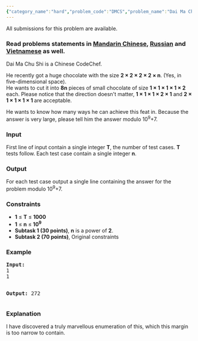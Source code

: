 ```yaml
---
{"category_name":"hard","problem_code":"DMCS","problem_name":"Dai Ma Chu Shi","languages_supported":{"0":"ADA","1":"ASM","2":"BASH","3":"BF","4":"C","5":"C99 strict","6":"CAML","7":"CLOJ","8":"CLPS","9":"CPP 4.3.2","10":"CPP 4.9.2","11":"CPP14","12":"CS2","13":"D","14":"ERL","15":"FORT","16":"FS","17":"GO","18":"HASK","19":"ICK","20":"ICON","21":"JAVA","22":"JS","23":"LISP clisp","24":"LISP sbcl","25":"LUA","26":"NEM","27":"NICE","28":"NODEJS","29":"PAS fpc","30":"PAS gpc","31":"PERL","32":"PERL6","33":"PHP","34":"PIKE","35":"PRLG","36":"PYPY","37":"PYTH","38":"PYTH 3.4","39":"RUBY","40":"SCALA","41":"SCM chicken","42":"SCM guile","43":"SCM qobi","44":"ST","45":"TCL","46":"TEXT","47":"WSPC"},"max_timelimit":8,"source_sizelimit":50000,"problem_author":"wwwwodddd","problem_tester":"mgch","date_added":"2-12-2015","tags":{"0":"gauss","1":"hard","2":"jan16","3":"recurrence","4":"wwwwodddd"},"editorial_url":"http://discuss.codechef.com/problems/DMCS","time":{"view_start_date":1452504600,"submit_start_date":1452504600,"visible_start_date":1452504600,"end_date":1735669800},"layout":"problem"}
---
```

<span class="solution-visible-txt">All submissions for this problem are available.</span><h3> Read problems statements in <a target="_blank" href="http://www.codechef.com/download/translated/JAN16/mandarin/DMCS.pdf">Mandarin Chinese</a>, <a target="_blank" href="http://www.codechef.com/download/translated/JAN16/russian/DMCS.pdf">Russian</a> and <a target="_blank" href="http://www.codechef.com/download/translated/JAN16/vietnamese/DMCS.pdf">Vietnamese</a> as well.</h3>
<p>Dai Ma Chu Shi is a Chinese CodeChef.</p>
<p>He recently got a huge chocolate with the size <b>2 × 2 × 2 × 2 × n</b>. (Yes, in five-dimensional space).<br />
He wants to cut it into <b>8n</b> pieces of small chocolate of size <b>1 × 1 × 1 × 1 × 2</b> each. Please notice that the direction doesn't matter, <b>1 × 1 × 1 × 2 × 1</b> and <b>2 × 1 × 1 × 1 × 1 </b> are acceptable.
</p>
<p>He wants to know how many ways he can achieve this feat in. Because the answer is very large, please tell him the answer modulo 10<sup>9</sup>+7.</p>
<h3>Input</h3>
<p>First line of input contain a single integer <b>T</b>, the number of test cases. <b>T</b> tests follow. Each test case contain a single integer <b>n</b>.</p>
<h3>Output</h3>
<p>For each test case output a single line containing the answer for the problem modulo 10<sup>9</sup>+7.</p>
<h3>Constraints</h3>
<ul>
<li><b>1</b> ≤ <b>T</b> ≤ <b>1000</b></li>
<li><b>1</b> ≤ <b>n</b> ≤ <b>10<sup>9</sup></b></li>
<li><b>Subtask 1 (30 points)</b>, <b>n</b> is a power of <b>2</b>.</li>
<li><b>Subtask 2 (70 points)</b>, Original constraints</li>
</ul>
<h3>Example</h3>
<pre><b>Input:</b>
1
1

<b>Output:</b>
272
</pre><h3>Explanation</h3>
<p>I have discovered a truly marvellous enumeration of this, which this margin is too narrow to contain.</p>
